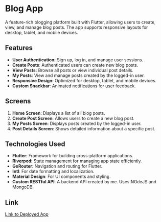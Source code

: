 # Blog App

A feature-rich blogging platform built with Flutter, allowing users to create, view, and manage blog posts. The app supports responsive layouts for desktop, tablet, and mobile devices.

## Features

- **User Authentication**: Sign up, log in, and manage user sessions.
- **Create Posts**: Authenticated users can create new blog posts.
- **View Posts**: Browse all posts or view individual post details.
- **My Posts**: View and manage posts created by the logged-in user.
- **Responsive Design**: Optimized for desktop, tablet, and mobile devices.
- **Custom Snackbar**: Animated notifications for user feedback.

## Screens

1. **Home Screen**: Displays a list of all blog posts.
2. **Create Post Screen**: Allows users to create a new blog post.
3. **My Posts Screen**: Displays posts created by the logged-in user.
4. **Post Details Screen**: Shows detailed information about a specific post.

## Technologies Used

- **Flutter**: Framework for building cross-platform applications.
- **Riverpod**: State management for managing app state efficiently.
- **GoRouter**: Navigation and routing for Flutter.
- **Intl**: For date formatting and localization.
- **Material Design**: For UI components and styling.
- **Custom RESTful API**: A backend API created by me. Uses NOdeJS and MongoDB.

## Link
[Link to Deployed App](https://blog-app-tirioh.vercel.app/posts)
